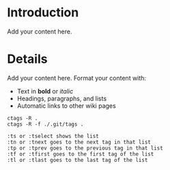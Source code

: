 # Introduction #

Add your content here.


# Details #

Add your content here.  Format your content with:
  * Text in **bold** or _italic_
  * Headings, paragraphs, and lists
  * Automatic links to other wiki pages
```
ctags -R .
ctags -R -f ./.git/tags .
```

```
:ts or :tselect shows the list
:tn or :tnext goes to the next tag in that list
:tp or :tprev goes to the previous tag in that list
:tf or :tfirst goes to the first tag of the list
:tl or :tlast goes to the last tag of the list
```